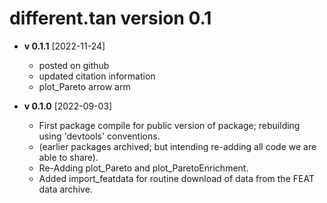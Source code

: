 # different.tan version 0.1

* __v 0.1.1__ [2022-11-24]
    * posted on github 
    * updated citation information 
    * plot_Pareto arrow arm 

* __v 0.1.0__ [2022-09-03]
    * First package compile for public version 
      of package; rebuilding using 'devtools' 
      conventions. 
    * (earlier packages archived; but intending 
      re-adding all code we are able to share).
    * Re-Adding plot_Pareto and 
      plot_ParetoEnrichment. 
    * Added import_featdata for routine download 
      of data from the FEAT data archive. 
  

        









 



